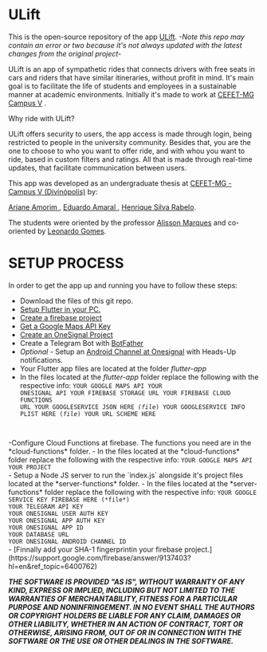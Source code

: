 
# ULift
This is the open-source repository of the app [ULift](https://play.google.com/store/apps/details?id=cefetmg.br.ulift&hl=pt-BR).
*-Note this repo may contain an error or two because it's not always updated with the latest changes from the original project-*

ULift is an app of sympathetic rides that connects drivers with free seats in cars and riders that have similar itineraries, without profit in mind. It's main goal is to facilitate the life of students and employees in a sustainable manner at academic environments. Initially it's made to work at [CEFET-MG Campus V](http://www.divinopolis.cefetmg.br/) .

Why ride with ULift?  

ULift offers security to users, the app access is made through login, being restricted to people in the university community. Besides that, you are the one to choose to who you want to offer ride, and with whou you want to ride, based in custom filters and ratings. All that is made through real-time updates, that facilitate communication between users.

This app was developed as an undergraduate thesis at [CEFET-MG - Campus V (Divinópolis)](http://www.divinopolis.cefetmg.br/)  by:

[Ariane Amorim ](http://lattes.cnpq.br/5002582904802285),
[Eduardo Amaral ](https://linktr.ee/rolimans),
[Henrique Silva Rabelo](http://lattes.cnpq.br/2015063976359486).

The students were oriented by the professor [Alisson Marques](http://lattes.cnpq.br/3856358583630209) and co-oriented by [Leonardo Gomes]( http://lattes.cnpq.br/7811891165596111).

# SETUP PROCESS
In order to get the app up and running you have to follow these steps:

 - Download the files of this git repo.
 - [Setup Flutter in your PC.](https://flutter.dev/docs/get-started/install)
 - [Create a firebase project](https://console.firebase.google.com/?hl=pt-BR)
 - [Get a Google Maps API Key](https://developers.google.com/maps/documentation/embed/get-api-key)
 - [Create an OneSignal Project](https://onesignal.com/)
 - Create a Telegram Bot with [BotFather](https://core.telegram.org/bots)
 - *Optional -* Setup an [Android Channel at Onesignal](https://documentation.onesignal.com/docs/android-notification-categories) with Heads-Up notifications.
 - Your Flutter app files are located at the folder *flutter-app*
 - In the files located at the *flutter-app* folder replace the following with the respective info:
<code>YOUR GOOGLE MAPS API
YOUR ONESIGNAL API
YOUR FIREBASE STORAGE URL
YOUR FIREBASE CLOUD FUNCTIONS URL
YOUR GOOGLESERVICE JSON HERE *(file*)
YOUR GOOGLESERVICE INFO PLIST HERE (*file*)
YOUR URL SCHEME HERE
</code>
-Configure Cloud Functions at firebase. The functions you need are in the *cloud-functions* folder.
 - In the files located at the *cloud-functions* folder replace the following with the respective info:
<code>YOUR GOOGLE MAPS API
YOUR PROJECT
</code>
- Setup a Node JS server to run the `index.js` alongside it's project files located at the *server-functions* folder.
 - In the files located at the *server-functions* folder replace the following with the respective info:
<code>YOUR GOOGLE SERVICE KEY FIREBASE HERE (*file*)
YOUR TELEGRAM API KEY
YOUR ONESIGNAL USER AUTH KEY
YOUR ONESIGNAL APP AUTH KEY
YOUR ONESIGNAL APP ID
YOUR DATABASE URL
YOUR ONESIGNAL ANDROID CHANNEL ID
</code>
- [Finnally add your SHA-1 fingerprintin your firebase project.](https://support.google.com/firebase/answer/9137403?hl=en&ref_topic=6400762)

***THE SOFTWARE IS PROVIDED "AS IS", WITHOUT WARRANTY OF ANY KIND, EXPRESS OR IMPLIED, INCLUDING BUT NOT LIMITED TO THE WARRANTIES OF MERCHANTABILITY, FITNESS FOR A PARTICULAR PURPOSE AND NONINFRINGEMENT. IN NO EVENT SHALL THE AUTHORS OR COPYRIGHT HOLDERS BE LIABLE FOR ANY CLAIM, DAMAGES OR OTHER LIABILITY, WHETHER IN AN ACTION OF CONTRACT, TORT OR OTHERWISE, ARISING FROM, OUT OF OR IN CONNECTION WITH THE SOFTWARE OR THE USE OR OTHER DEALINGS IN THE SOFTWARE.***

